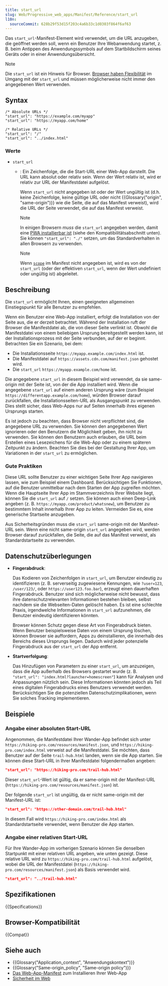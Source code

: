```yaml
---
title: start_url
slug: Web/Progressive_web_apps/Manifest/Reference/start_url
l10n:
  sourceCommit: 628b29f53d15f203c4a6b33c1d0303f864f6af63
---
```


Das `start_url`-Manifest-Element wird verwendet, um die URL anzugeben, die geöffnet werden soll, wenn ein Benutzer Ihre Webanwendung startet, z. B. beim Antippen des Anwendungssymbols auf dem Startbildschirm seines Geräts oder in einer Anwendungsübersicht.

> [!NOTE]
> Die `start_url` ist ein Hinweis für Browser. [Browser haben Flexibilität](#beschreibung) im Umgang mit der `start_url` und müssen möglicherweise nicht immer den angegebenen Wert verwenden.

## Syntax

```json-nolint
/* Absolute URLs */
"start_url": "https://example.com/myapp"
"start_url": "https://myapp.com/home"

/* Relative URLs */
"start_url": "/"
"start_url": "../index.html"
```

### Werte

- `start_url`

  - : Ein Zeichenfolge, die die Start-URL einer Web-App darstellt.
    Die URL kann absolut oder relativ sein.
    Wenn der Wert relativ ist, wird er relativ zur URL der Manifestdatei aufgelöst.

    Wenn `start_url` nicht angegeben ist oder der Wert ungültig ist (d.h. keine Zeichenfolge, keine gültige URL oder nicht {{Glossary("origin", "same-origin")}} wie die Seite, die auf das Manifest verweist), wird die URL der Seite verwendet, die auf das Manifest verweist.

    > [!NOTE]
    > In einigen Browsern _muss_ die `start_url` angegeben werden, damit eine [PWA installierbar ist](/de/docs/Web/Progressive_web_apps/Guides/Making_PWAs_installable#installability) (siehe den Kompatibilitätsabschnitt unten).
    > Sie können `"start_url": "./"` setzen, um das Standardverhalten in allen Browsern zu verwenden.

    > [!NOTE]
    > Wenn [`scope`](/de/docs/Web/Progressive_web_apps/Manifest/Reference/scope) im Manifest nicht angegeben ist, wird es von der `start_url` (oder der effektiven `start_url`, wenn der Wert undefiniert oder ungültig ist) abgeleitet.

## Beschreibung

Die `start_url` ermöglicht Ihnen, einen geeigneten allgemeinen Einstiegspunkt für alle Benutzer zu empfehlen.

Wenn ein Benutzer eine Web-App installiert, erfolgt die Installation von der Seite aus, die er derzeit betrachtet.
Während der Installation ruft der Browser die Manifestdatei ab, die von dieser Seite verlinkt ist.
Obwohl die Manifestdatei von einem beliebigen Ursprung bereitgestellt werden kann, ist der Installationsprozess mit der Seite verbunden, auf der er beginnt.
Betrachten Sie ein Szenario, bei dem:

- Die Installationsseite `https://myapp.example.com/index.html` ist.
- Die Manifestdatei auf `https://assets.cdn.com/manifest.json` gehostet wird.
- Die `start_url` `https://myapp.example.com/home` ist.

Die angegebene `start_url` in diesem Beispiel wird verwendet, da sie same-origin mit der Seite ist, von der die App installiert wird.
Wenn die angegebene `start_url` auf einem anderen Ursprung wäre (zum Beispiel `https://differentapp.example.com/home`), würden Browser darauf zurückfallen, die Installationsseiten-URL als Ausgangspunkt zu verwenden.
Dies stellt sicher, dass Web-Apps nur auf Seiten innerhalb ihres eigenen Ursprungs starten.

Es ist jedoch zu beachten, dass Browser nicht verpflichtet sind, die angegebene URL zu verwenden.
Sie können den angegebenen Wert ignorieren oder den Benutzern die Möglichkeit geben, ihn nicht zu verwenden.
Sie können den Benutzern auch erlauben, die URL beim Erstellen eines Lesezeichens für die Web-App oder zu einem späteren Zeitpunkt zu ändern.
Beachten Sie dies bei der Gestaltung Ihrer App, um Variationen in der `start_url` zu ermöglichen.

### Gute Praktiken

Diese URL sollte Benutzer zu einer wichtigen Seite Ihrer App navigieren lassen, wie zum Beispiel einem Dashboard.
Berücksichtigen Sie Funktionen, auf die Benutzer unmittelbar nach dem Starten der App zugreifen möchten.
Wenn die Hauptseite Ihrer App im Stammverzeichnis Ihrer Website liegt, können Sie die `start_url` auf `/` setzen.
Sie können auch einen Deep-Link angeben (z. B. `https://myapp.com/product/whatsnew`), um Benutzer zu bestimmtem Inhalt innerhalb Ihrer App zu leiten.
Vermeiden Sie es, eine generische Startseite anzugeben.

Aus Sicherheitsgründen muss die `start_url` same-origin mit der Manifest-URL sein.
Wenn eine nicht same-origin `start_url` angegeben wird, werden Browser darauf zurückfallen, die Seite, die auf das Manifest verweist, als Standardstartseite zu verwenden.

## Datenschutzüberlegungen

- **Fingerabdruck**:

  Das Kodieren von Zeichenfolgen in `start_url`, um Benutzer eindeutig zu identifizieren (z. B. serverseitig zugewiesene Kennungen, wie `?user=123`, `/user/123/`, oder `https://user123.foo.bar`), erzeugt einen dauerhaften Fingerabdruck.
  Benutzer sind sich möglicherweise nicht bewusst, dass ihre datenschutzrelevanten Informationen bestehen bleiben, selbst nachdem sie die Webseiten-Daten gelöscht haben.
  Es ist eine schlechte Praxis, irgendwelche Informationen in `start_url` aufzunehmen, die Benutzer eindeutig identifizieren könnten.

  Browser können Schutz gegen diese Art von Fingerabdruck bieten.
  Wenn Benutzer beispielsweise Daten von einem Ursprung löschen, können Browser sie auffordern, Apps zu deinstallieren, die innerhalb des Bereichs dieses Ursprungs liegen.
  Dadurch wird jeder potenzielle Fingerabdruck aus der `start_url` der App entfernt.

- **Startverfolgung**:

  Das Hinzufügen von Parametern zu einer `start_url`, um anzuzeigen, dass die App außerhalb des Browsers gestartet wurde (z. B. `"start_url": "index.html?launcher=homescreen"`) kann für Analysen und Anpassungen nützlich sein.
  Diese Informationen könnten jedoch als Teil eines digitalen Fingerabdrucks eines Benutzers verwendet werden.
  Berücksichtigen Sie die potenziellen Datenschutzimplikationen, wenn Sie solches Tracking implementieren.

## Beispiele

### Angabe einer absoluten Start-URL

Angenommen, die Manifestdatei Ihrer Wander-App befindet sich unter `https://hiking-pro.com/resources/manifest.json`, und `https://hiking-pro.com/index.html` verweist auf die Manifestdatei.
Sie möchten, dass Benutzer auf der Seite `trail-hub.html` landen, wenn sie die App starten.
Sie können diese Start-URL in Ihrer Manifestdatei folgendermaßen angeben:

```json
"start_url": "https://hiking-pro.com/trail-hub.html"
```

Dieser `start_url`-Wert ist gültig, da er same-origin mit der Manifest-URL (`https://hiking-pro.com/resources/manifest.json`) ist.

Der folgende `start_url` ist ungültig, da er nicht same-origin mit der Manifest-URL ist:

```json example-bad
"start_url": "https://other-domain.com/trail-hub.html"
```

In diesem Fall wird `https://hiking-pro.com/index.html` als Standardstartseite verwendet, wenn Benutzer die App starten.

### Angabe einer relativen Start-URL

Für Ihre Wander-App im vorherigen Szenario können Sie denselben Startpunkt mit einer relativen URL angeben, wie unten gezeigt.
Diese relative URL wird zu `https://hiking-pro.com/trail-hub.html` aufgelöst, wobei die URL der Manifestdatei (`https://hiking-pro.com/resources/manifest.json`) als Basis verwendet wird.

```json
"start_url": "../trail-hub.html"
```

## Spezifikationen

{{Specifications}}

## Browser-Kompatibilität

{{Compat}}

## Siehe auch

- {{Glossary("Application_context", "Anwendungskontext")}}
- {{Glossary("Same-origin_policy", "Same-origin policy")}}
- [Das Web-App-Manifest](/de/docs/Web/Progressive_web_apps/Guides/Making_PWAs_installable#the_web_app_manifest) zum Installieren Ihrer Web-App
- [Sicherheit im Web](/de/docs/Web/Security)

